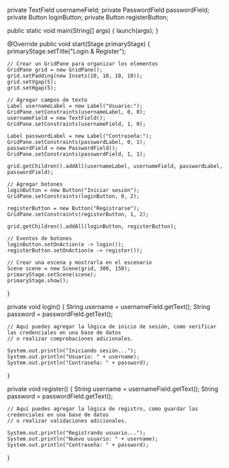 private TextField usernameField;
private PasswordField passwordField;
private Button loginButton;
private Button registerButton;

public static void main(String[] args) {
    launch(args);
}

@Override
public void start(Stage primaryStage) {
    primaryStage.setTitle("Login & Register");

    // Crear un GridPane para organizar los elementos
    GridPane grid = new GridPane();
    grid.setPadding(new Insets(10, 10, 10, 10));
    grid.setVgap(5);
    grid.setHgap(5);

    // Agregar campos de texto
    Label usernameLabel = new Label("Usuario:");
    GridPane.setConstraints(usernameLabel, 0, 0);
    usernameField = new TextField();
    GridPane.setConstraints(usernameField, 1, 0);

    Label passwordLabel = new Label("Contraseña:");
    GridPane.setConstraints(passwordLabel, 0, 1);
    passwordField = new PasswordField();
    GridPane.setConstraints(passwordField, 1, 1);

    grid.getChildren().addAll(usernameLabel, usernameField, passwordLabel, passwordField);

    // Agregar botones
    loginButton = new Button("Iniciar sesión");
    GridPane.setConstraints(loginButton, 0, 2);

    registerButton = new Button("Registrarse");
    GridPane.setConstraints(registerButton, 1, 2);

    grid.getChildren().addAll(loginButton, registerButton);

    // Eventos de botones
    loginButton.setOnAction(e -> login());
    registerButton.setOnAction(e -> register());

    // Crear una escena y mostrarla en el escenario
    Scene scene = new Scene(grid, 300, 150);
    primaryStage.setScene(scene);
    primaryStage.show();
}

private void login() {
    String username = usernameField.getText();
    String password = passwordField.getText();

    // Aquí puedes agregar la lógica de inicio de sesión, como verificar las credenciales en una base de datos
    // o realizar comprobaciones adicionales.

    System.out.println("Iniciando sesión...");
    System.out.println("Usuario: " + username);
    System.out.println("Contraseña: " + password);
}

private void register() {
    String username = usernameField.getText();
    String password = passwordField.getText();

    // Aquí puedes agregar la lógica de registro, como guardar las credenciales en una base de datos
    // o realizar validaciones adicionales.

    System.out.println("Registrando usuario...");
    System.out.println("Nuevo usuario: " + username);
    System.out.println("Contraseña: " + password);
}
